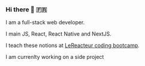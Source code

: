 ### Hi there 👋 🇫🇷

I am a full-stack web developer.

I main JS, React, React Native and NextJS.

I teach these notions at [LeReacteur coding bootcamp](https://www.lereacteur.io/). 

I am currenlty working on a side project

<!--
**TomRoberto/TomRoberto** is a ✨ _special_ ✨ repository because its `README.md` (this file) appears on your GitHub profile.

Here are some ideas to get you started:

- 🔭 I’m currently working on ...
- 🌱 I’m currently learning ...
- 👯 I’m looking to collaborate on ...
- 🤔 I’m looking for help with ...
- 💬 Ask me about ...
- 📫 How to reach me: ...
- 😄 Pronouns: ...
- ⚡ Fun fact: ...
-->
